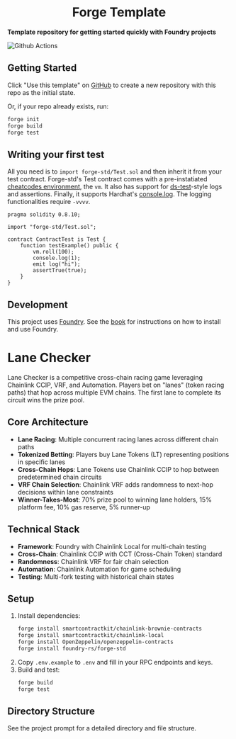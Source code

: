 # <h1 align="center"> Forge Template </h1>

**Template repository for getting started quickly with Foundry projects**

![Github Actions](https://github.com/foundry-rs/forge-template/workflows/CI/badge.svg)

## Getting Started

Click "Use this template" on [GitHub](https://github.com/foundry-rs/forge-template) to create a new repository with this repo as the initial state.

Or, if your repo already exists, run:
```sh
forge init
forge build
forge test
```

## Writing your first test

All you need is to `import forge-std/Test.sol` and then inherit it from your test contract. Forge-std's Test contract comes with a pre-instatiated [cheatcodes environment](https://book.getfoundry.sh/cheatcodes/), the `vm`. It also has support for [ds-test](https://book.getfoundry.sh/reference/ds-test.html)-style logs and assertions. Finally, it supports Hardhat's [console.log](https://github.com/brockelmore/forge-std/blob/master/src/console.sol). The logging functionalities require `-vvvv`.

```solidity
pragma solidity 0.8.10;

import "forge-std/Test.sol";

contract ContractTest is Test {
    function testExample() public {
        vm.roll(100);
        console.log(1);
        emit log("hi");
        assertTrue(true);
    }
}
```

## Development

This project uses [Foundry](https://getfoundry.sh). See the [book](https://book.getfoundry.sh/getting-started/installation.html) for instructions on how to install and use Foundry.

# Lane Checker

Lane Checker is a competitive cross-chain racing game leveraging Chainlink CCIP, VRF, and Automation. Players bet on "lanes" (token racing paths) that hop across multiple EVM chains. The first lane to complete its circuit wins the prize pool.

## Core Architecture

- **Lane Racing**: Multiple concurrent racing lanes across different chain paths
- **Tokenized Betting**: Players buy Lane Tokens (LT) representing positions in specific lanes
- **Cross-Chain Hops**: Lane Tokens use Chainlink CCIP to hop between predetermined chain circuits
- **VRF Chain Selection**: Chainlink VRF adds randomness to next-hop decisions within lane constraints
- **Winner-Takes-Most**: 70% prize pool to winning lane holders, 15% platform fee, 10% gas reserve, 5% runner-up

## Technical Stack

- **Framework**: Foundry with Chainlink Local for multi-chain testing
- **Cross-Chain**: Chainlink CCIP with CCT (Cross-Chain Token) standard
- **Randomness**: Chainlink VRF for fair chain selection
- **Automation**: Chainlink Automation for game scheduling
- **Testing**: Multi-fork testing with historical chain states

## Setup

1. Install dependencies:
   ```bash
   forge install smartcontractkit/chainlink-brownie-contracts
   forge install smartcontractkit/chainlink-local
   forge install OpenZeppelin/openzeppelin-contracts
   forge install foundry-rs/forge-std
   ```
2. Copy `.env.example` to `.env` and fill in your RPC endpoints and keys.
3. Build and test:
   ```bash
   forge build
   forge test
   ```

## Directory Structure

See the project prompt for a detailed directory and file structure.

